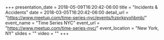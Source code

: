 +++
presentation_date = 2018-05-09T16:20:42-06:00
title = "Incidents & Accidents"
date = 2018-03-05T16:20:42-06:00
detail_url = "https://www.meetup.com/time-series-nyc/events/hzprkpyxhbmb/"
event_name = "Time Series NYC"
event_url = "https://www.meetup.com/time-series-nyc/"
event_location = "New York, NY"
slides = ""
video = ""
+++